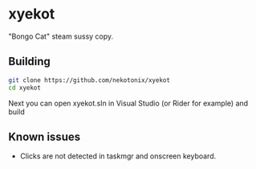 # xyekot
"Bongo Cat" steam sussy copy.

## Building
```bash
git clone https://github.com/nekotonix/xyekot
cd xyekot
```
Next you can open xyekot.sln in Visual Studio (or Rider for example) and build

## Known issues
* Clicks are not detected in taskmgr and onscreen keyboard.
